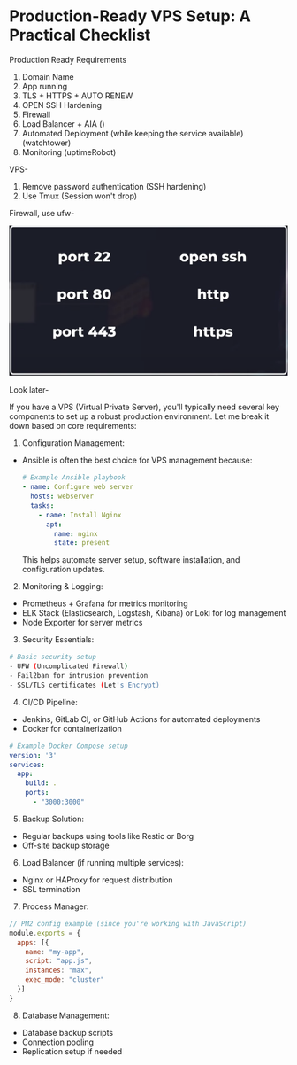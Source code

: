 # Production-Ready VPS Setup: A Practical Checklist

Production Ready Requirements

1. Domain Name
2. App running
3. TLS + HTTPS + AUTO RENEW
4. OPEN SSH Hardening
5. Firewall
6. Load Balancer + AIA ()
7. Automated Deployment (while keeping the service available) (watchtower)
8. Monitoring (uptimeRobot)


VPS-
1. Remove password authentication (SSH hardening)
2. Use Tmux (Session won't drop)


Firewall, use ufw- 

![open ports](./images/open-ports.png)

Look later-

If you have a VPS (Virtual Private Server), you'll typically need several key components to set up a robust production environment. Let me break it down based on core requirements:

1. Configuration Management:
- Ansible is often the best choice for VPS management because:
  ```yaml
  # Example Ansible playbook
  - name: Configure web server
    hosts: webserver
    tasks:
      - name: Install Nginx
        apt:
          name: nginx
          state: present
  ```
  This helps automate server setup, software installation, and configuration updates.

2. Monitoring & Logging:
- Prometheus + Grafana for metrics monitoring
- ELK Stack (Elasticsearch, Logstash, Kibana) or Loki for log management
- Node Exporter for server metrics

3. Security Essentials:
```bash
# Basic security setup
- UFW (Uncomplicated Firewall)
- Fail2ban for intrusion prevention
- SSL/TLS certificates (Let's Encrypt)
```

4. CI/CD Pipeline:
- Jenkins, GitLab CI, or GitHub Actions for automated deployments
- Docker for containerization
```yaml
# Example Docker Compose setup
version: '3'
services:
  app:
    build: .
    ports:
      - "3000:3000"
```

5. Backup Solution:
- Regular backups using tools like Restic or Borg
- Off-site backup storage

6. Load Balancer (if running multiple services):
- Nginx or HAProxy for request distribution
- SSL termination

7. Process Manager:
```javascript
// PM2 config example (since you're working with JavaScript)
module.exports = {
  apps: [{
    name: "my-app",
    script: "app.js",
    instances: "max",
    exec_mode: "cluster"
  }]
}
```

8. Database Management:
- Database backup scripts
- Connection pooling
- Replication setup if needed

